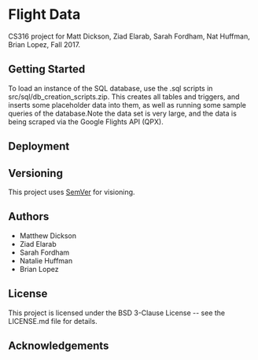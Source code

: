 # Flight Data
CS316 project for Matt Dickson, Ziad Elarab, Sarah Fordham, Nat Huffman, Brian Lopez, Fall 2017.

## Getting Started

To load an instance of the SQL database, use the .sql scripts in src/sql/db_creation_scripts.zip. 
This creates all tables and triggers, and inserts some placeholder data into them, as well as running
some sample queries of the database.Note the data set is very large, and the data is being scraped via 
the Google Flights API (QPX).

## Deployment


## Versioning

This project uses [SemVer](http://semver.org) for visioning.

## Authors

* Matthew Dickson
* Ziad Elarab
* Sarah Fordham
* Natalie Huffman
* Brian Lopez

## License

This project is licensed under the BSD 3-Clause License -- see the LICENSE.md file for details.

## Acknowledgements

